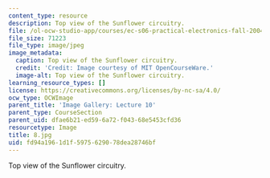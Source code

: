 ```yaml
---
content_type: resource
description: Top view of the Sunflower circuitry.
file: /ol-ocw-studio-app/courses/ec-s06-practical-electronics-fall-2004/fd94a1961d1f5975629078dea28746bf_8.jpg
file_size: 71223
file_type: image/jpeg
image_metadata:
  caption: Top view of the Sunflower circuitry.
  credit: 'Credit: Image courtesy of MIT OpenCourseWare.'
  image-alt: Top view of the Sunflower circuitry.
learning_resource_types: []
license: https://creativecommons.org/licenses/by-nc-sa/4.0/
ocw_type: OCWImage
parent_title: 'Image Gallery: Lecture 10'
parent_type: CourseSection
parent_uid: dfae6b21-ed59-6a72-f043-68e5453cfd36
resourcetype: Image
title: 8.jpg
uid: fd94a196-1d1f-5975-6290-78dea28746bf
---
```

Top view of the Sunflower circuitry.